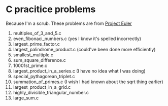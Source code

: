 # C pracitice problems
Because I'm a scrub. These problems are from [Project Euler](https://projecteuler.net/)

1. multiples_of_3_and_5.c
2. even_fibonaci_numbers.c (yes I know it's spelled incorrectly)
3. largest_prime_factor.c
4. largest_palindrome_product.c (could've been done more efficiently)
5. smallest_multiple.c
6. sum_square_difference.c
7. 10001st_prime.c
8. largest_product_in_a_series.c (I have no idea what I was doing)
9. special_pythagorean_triplet.c
10. summation_of_primes.c (I wish I had known about the sqrt thing earlier)
11. largest_product_in_a_grid.c
12. highly_divisible_triangular_number.c
13. large_sum.c